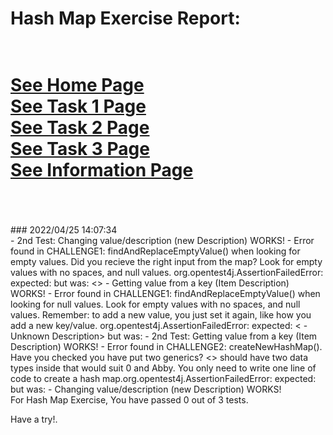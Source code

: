 # Hash Map Exercise Report: 
 <br/>[See Home Page ](/README.md)
 <br/>[See Task 1 Page ](/Task1.md)
 <br/>[See Task 2 Page ](/Task2.md)
 <br/>[See Task 3 Page ](/Task3.md)
 <br/>[See Information Page ](/Info.md)
 <br/><br> 
==================
<br>
### 2022/04/25 14:07:34 
 <br>
 - 2nd Test: Changing value/description (new Description) WORKS! 
 - Error found in CHALLENGE1: findAndReplaceEmptyValue() when looking for empty values. Did you recieve the right input from the map? 
   Look for empty values with no spaces, and null values. 
org.opentest4j.AssertionFailedError: expected: <Unknown Description> but was: <>
 - Getting value from a key (Item Description) WORKS! 
 - Error found in CHALLENGE1: findAndReplaceEmptyValue() when looking for null values. Look for empty values with no spaces, and null values. Remember: to add a new value, you just set it again, like how you add a new key/value.
org.opentest4j.AssertionFailedError: expected: < - Unknown Description> but was: <null>
 - 2nd Test: Getting value from a key (Item Description) WORKS! 
 - Error found in CHALLENGE2: createNewHashMap(). Have you checked you have put two generics? 
   <> should have two data types inside that would suit 0 and Abby. 
   You only need to write one line of code to create a hash map.org.opentest4j.AssertionFailedError: expected: <Abby> but was: <null>
 - Changing value/description (new Description) WORKS! 

 <br>
For Hash Map Exercise, You have passed 0 out of 3 tests. 
 <br>

Have a try!. 
 <br>
